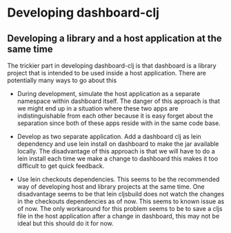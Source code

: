 # Developing dashboard-clj

## Developing a library and a host application at the same time

The trickier part in developing dashboard-clj is that dashboard is a library project that is intended to be used inside a host application. There are potentially many ways to go about this

* During development, simulate the host application as a separate namespace within dashboard itself. The danger of this approach is that we might end up in a situation where these two apps are indistinguishable from each other because it is easy forget about the separation since both of these apps reside with in the same code base.

* Develop as two separate application. Add a dashboard clj as lein dependency and use lein install on dashboard to make the jar available locally. The disadvantage of this approach is that we will have to do a lein install each time we make a change to dashboard this makes it too difficult to get quick feedback.

* Use lein checkouts dependencies. This seems to be the recommended way of developing host and library projects at the same time. One disadvantage seems to be that lein cljsbuild does not watch the changes in the checkouts dependencies as of now. This seems to known issue as of now. The only workaround for this problem seems to be to save a cljs file in the host application after a change in dashboard, this may not be ideal but this should do it for now.